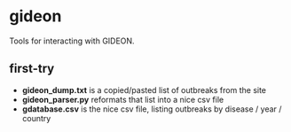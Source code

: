 # gideon

Tools for interacting with GIDEON.

## first-try

- **gideon_dump.txt** is a copied/pasted list of outbreaks from the site
- **gideon_parser.py** reformats that list into a nice csv file
- **gdatabase.csv** is the nice csv file, listing outbreaks by disease / year / country
